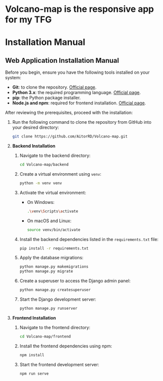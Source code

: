 # Volcano-map is the responsive app for my TFG 

# Installation Manual

## Web Application Installation Manual

Before you begin, ensure you have the following tools installed on your system:
- **Git**: to clone the repository. [Official page](https://git-scm.com/downloads).
- **Python 3.x**: the required programming language. [Official page](https://www.python.org/downloads/).
- **pip**: the Python package installer.
- **Node.js and npm**: required for frontend installation. [Official page](https://nodejs.org/en/download/package-manager/current).

After reviewing the prerequisites, proceed with the installation:

1. Run the following command to clone the repository from GitHub into your desired directory:

    ```bash
    git clone https://github.com/AitorRD/Volcano-map.git
    ```

2. **Backend Installation**
    1. Navigate to the backend directory:

        ```bash
        cd Volcano-map/backend
        ```

    2. Create a virtual environment using `venv`:

        ```bash
        python -m venv venv
        ```

    3. Activate the virtual environment:
        - On Windows:

            ```bash
            .\venv\Scripts\activate
            ```
        - On macOS and Linux:

            ```bash
            source venv/bin/activate
            ```

    4. Install the backend dependencies listed in the `requirements.txt` file:

        ```bash
        pip install -r requirements.txt
        ```

    5. Apply the database migrations:

        ```bash
        python manage.py makemigrations
        python manage.py migrate
        ```

    6. Create a superuser to access the Django admin panel:

        ```bash
        python manage.py createsuperuser
        ```

    7. Start the Django development server:

        ```bash
        python manage.py runserver
        ```

3. **Frontend Installation**
    1. Navigate to the frontend directory:

        ```bash
        cd Volcano-map/frontend
        ```

    2. Install the frontend dependencies using npm:

        ```bash
        npm install
        ```

    3. Start the frontend development server:

        ```bash
        npm run serve
        ```
